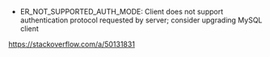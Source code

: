 - ER_NOT_SUPPORTED_AUTH_MODE: Client does not support authentication protocol requested by server; consider upgrading MySQL client

https://stackoverflow.com/a/50131831 <br/>

